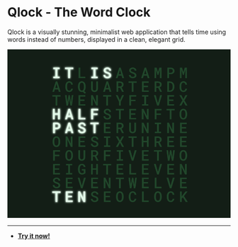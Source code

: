 # Qlock - The Word Clock

Qlock is a visually stunning, minimalist web application that tells time using words instead of numbers, displayed in a clean, elegant grid.

![Qlock - The Word Clock Screenshot](https://raw.githubusercontent.com/ChrisPirillo/qlock/main/assets/screenshot.png)

---

* **[Try it now!](https://pirillo.com/arcade/qlock.html)**
